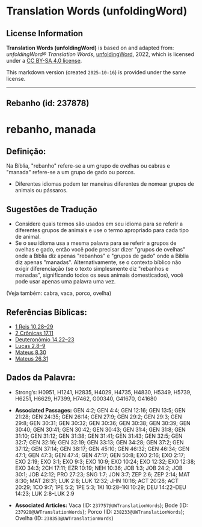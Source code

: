 # Translation Words (unfoldingWord)

## License Information

**Translation Words (unfoldingWord)** is based on and adapted from: _unfoldingWord® Translation Words_, [unfoldingWord](https://unfoldingword.org/utw), 2022, which is licensed under a [CC BY-SA 4.0 license](https://creativecommons.org/licenses/by-sa/4.0/legalcode.en).

This markdown version (created `2025-10-16`) is provided under the same license.



--------------------------------

## Rebanho (id: 237878)

rebanho, manada
===============

Definição:
----------

Na Bíblia, "rebanho" refere\-se a um grupo de ovelhas ou cabras e "manada" refere\-se a um grupo de gado ou porcos.

* Diferentes idiomas podem ter maneiras diferentes de nomear grupos de animais ou pássaros.

Sugestões de Tradução
---------------------

* Considere quais termos são usados em seu idioma para se referir a diferentes grupos de animais e use o termo apropriado para cada tipo de animal.
* Se o seu idioma usa a mesma palavra para se referir a grupos de ovelhas e gado, então você pode precisar dizer "grupos de ovelhas" onde a Bíblia diz apenas "rebanhos" e "grupos de gado" onde a Bíblia diz apenas "manadas". Alternativamente, se o contexto bíblico não exigir diferenciação (se o texto simplesmente diz "rebanhos e manadas", significando todos os seus animais domesticados), você pode usar apenas uma palavra uma vez.

(Veja também: cabra, vaca, porco, ovelha)

Referências Bíblicas:
---------------------

* [1 Reis 10\.28–29](https://ref.ly/1Kgs10:28-1Kgs10:29)
* [2 Crônicas 17\.11](https://ref.ly/2Chr17:11)
* [Deuteronômio 14\.22–23](https://ref.ly/Deut14:22-Deut14:23)
* [Lucas 2\.8–9](https://ref.ly/Luke2:8-Luke2:9)
* [Mateus 8\.30](https://ref.ly/Matt8:30)
* [Mateus 26\.31](https://ref.ly/Matt26:31)

Dados da Palavra:
-----------------

* Strong’s: H0951, H1241, H2835, H4029, H4735, H4830, H5349, H5739, H6251, H6629, H7399, H7462, G00340, G41670, G41680

* **Associated Passages:** GEN 4:2; GEN 4:4; GEN 12:16; GEN 13:5; GEN 21:28; GEN 24:35; GEN 26:14; GEN 27:9; GEN 29:2; GEN 29:3; GEN 29:8; GEN 30:31; GEN 30:32; GEN 30:36; GEN 30:38; GEN 30:39; GEN 30:40; GEN 30:41; GEN 30:42; GEN 30:43; GEN 31:4; GEN 31:8; GEN 31:10; GEN 31:12; GEN 31:38; GEN 31:41; GEN 31:43; GEN 32:5; GEN 32:7; GEN 32:16; GEN 32:19; GEN 33:13; GEN 34:28; GEN 37:2; GEN 37:12; GEN 37:14; GEN 38:17; GEN 45:10; GEN 46:32; GEN 46:34; GEN 47:1; GEN 47:3; GEN 47:4; GEN 47:17; GEN 50:8; EXO 2:16; EXO 2:17; EXO 2:19; EXO 3:1; EXO 9:3; EXO 10:9; EXO 10:24; EXO 12:32; EXO 12:38; EXO 34:3; 2CH 17:11; EZR 10:19; NEH 10:36; JOB 1:3; JOB 24:2; JOB 30:1; JOB 42:12; PRO 27:23; SNG 1:7; JON 3:7; ZEP 2:6; ZEP 2:14; MAT 8:30; MAT 26:31; LUK 2:8; LUK 12:32; JHN 10:16; ACT 20:28; ACT 20:29; 1CO 9:7; 1PE 5:2; 1PE 5:3; 1KI 10:28–1KI 10:29; DEU 14:22–DEU 14:23; LUK 2:8–LUK 2:9
* **Associated Articles:** Vaca (ID: `237757@UWTranslationWords`); Bode (ID: `237920@UWTranslationWords`); Porco (ID: `238233@UWTranslationWords`); Ovelha (ID: `238353@UWTranslationWords`)

